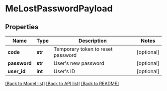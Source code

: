# MeLostPasswordPayload

## Properties

Name | Type | Description | Notes
------------ | ------------- | ------------- | -------------
**code** | **str** | Temporary token to reset password | [optional] 
**password** | **str** | User&#39;s new password | [optional] 
**user_id** | **int** | User&#39;s ID | [optional] 

[[Back to Model list]](../README.md#documentation-for-models) [[Back to API list]](../README.md#documentation-for-api-endpoints) [[Back to README]](../README.md)


